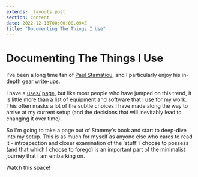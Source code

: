 ```yaml
---
extends: _layouts.post
section: content
date: 2022-12-13T00:00:00.094Z
title: "Documenting The Things I Use"
---
```

# Documenting The Things I Use

I've been a long time fan of [Paul Stamatiou](https://paulstamatiou.com), and I particularly enjoy his in-depth [gear](https://paulstamatiou.com/stuff-i-use/) write-ups.

I have a [uses/](https://uses.tech) [page](/uses), but like most people who have jumped on this trend, it is little more than a list of equipment and software that I use for my work.  This often masks a lot of the subtle choices I have made along the way to arrive at my current setup (and the decisions that will inevitably lead to changing it over time).

So I'm going to take a page out of Stammy's book and start to deep-dive into my setup.  This is as much for myself as anyone else who cares to read it - introspection and closer examination of the 'stuff' I choose to possess (and that which I choose to forego) is an important part of the minimalist journey that I am embarking on.

Watch this space!
